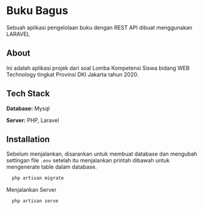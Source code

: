 
# Buku Bagus

Sebuah aplikasi pengelolaan buku dengan REST API dibuat menggunakan LARAVEL


## About

Ini adalah aplikasi projek dari soal Lomba Kompetensi Siswa bidang WEB Technology tingkat Provinsi DKI Jakarta tahun 2020.



## Tech Stack

**Database:** Mysql

**Server:** PHP, Laravel


## Installation

Sebelum menjalankan, disarankan untuk membuat database dan mengubah settingan file `.env` setelah itu menjalankan printah dibawah untuk mengenerate table dalam database.

```bash
  php artisan migrate
```
    
Menjalankan Server
```bash
  php artisan serve
```
